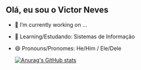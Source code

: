 ## Olá, eu sou o Victor Neves


- 🔭 I’m currently working on ...
- 🌱 Learning/Estudando: Sistemas de Informação
- 😄 Pronouns/Pronomes: He/Him / Ele/Dele
  
  [![Anurag's GitHub stats](https://github-readme-stats.vercel.app/api?username=nvees2901&show_icons=true&theme=codeSTACKr)](https://github.com/anuraghazra/github-readme-stats)

